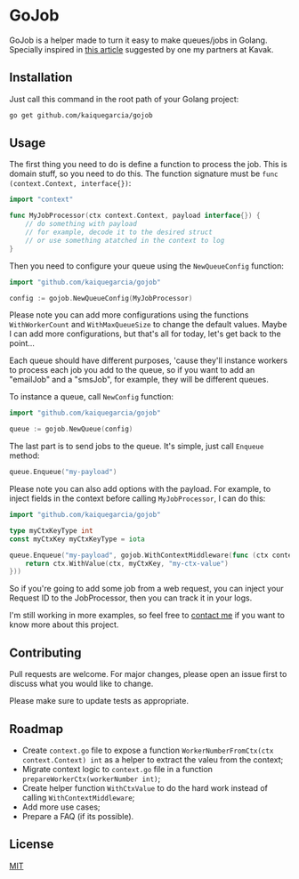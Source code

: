 # GoJob

GoJob is a helper made to turn it easy to make queues/jobs in Golang. Specially inspired in [this article](http://marcio.io/2015/07/handling-1-million-requests-per-minute-with-golang/) suggested by one my partners at Kavak.

## Installation

Just call this command in the root path of your Golang project:

```bash
go get github.com/kaiquegarcia/gojob
```

## Usage

The first thing you need to do is define a function to process the job. This is domain stuff, so you need to do this. The function signature must be `func (context.Context, interface{})`:

```go
import "context"

func MyJobProcessor(ctx context.Context, payload interface{}) {
    // do something with payload
    // for example, decode it to the desired struct
    // or use something atatched in the context to log
}
```

Then you need to configure your queue using the `NewQueueConfig` function:

```go
import "github.com/kaiquegarcia/gojob"

config := gojob.NewQueueConfig(MyJobProcessor)
```

Please note you can add more configurations using the functions `WithWorkerCount` and `WithMaxQueueSize` to change the default values. Maybe I can add more configurations, but that's all for today, let's get back to the point...

Each queue should have different purposes, 'cause they'll instance workers to process each job you add to the queue, so if you want to add an "emailJob" and a "smsJob", for example, they will be different queues.

To instance a queue, call `NewConfig` function:

```go
import "github.com/kaiquegarcia/gojob"

queue := gojob.NewQueue(config)
```

The last part is to send jobs to the queue. It's simple, just call `Enqueue` method:

```go
queue.Enqueue("my-payload")
```

Please note you can also add options with the payload. For example, to inject fields in the context before calling `MyJobProcessor`, I can do this:
```go
import "github.com/kaiquegarcia/gojob"

type myCtxKeyType int
const myCtxKey myCtxKeyType = iota

queue.Enqueue("my-payload", gojob.WithContextMiddleware(func (ctx context.Context) context.Context {
    return ctx.WithValue(ctx, myCtxKey, "my-ctx-value")
}))
```

So if you're going to add some job from a web request, you can inject your Request ID to the JobProcessor, then you can track it in your logs.

I'm still working in more examples, so feel free to [contact me](https://twitter.com/kaiquegarcia) if you want to know more about this project.

## Contributing
Pull requests are welcome. For major changes, please open an issue first to discuss what you would like to change.

Please make sure to update tests as appropriate.


## Roadmap

- Create `context.go` file to expose a function `WorkerNumberFromCtx(ctx context.Context) int` as a helper to extract the valeu from the context;
- Migrate context logic to `context.go` file in a function `prepareWorkerCtx(workerNumber int)`;
- Create helper function `WithCtxValue` to do the hard work instead of calling `WithContextMiddleware`;
- Add more use cases;
- Prepare a FAQ (if its possible).

## License
[MIT](https://choosealicense.com/licenses/mit/)